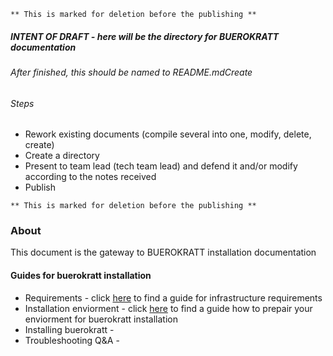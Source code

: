 ` ** This is marked for deletion before the publishing ** `

##### INTENT OF DRAFT - here will be the directory for BUEROKRATT documentation
###### After finished, this should be named to README.mdCreate 

###### Steps
- Rework existing documents (compile several into one, modify, delete, create)
- Create a directory
- Present to team lead (tech team lead) and defend it and/or modify according to the notes received
- Publish  

` ** This is marked for deletion before the publishing ** `

### About
This document is the gateway to BUEROKRATT installation documentation

#### Guides for buerokratt installation
- Requirements - click [here](../main/Requirements.md) to find a guide for infrastructure requirements
- Installation enviorment - click [here](../main/Installation_enviorment.md) to find a guide how to prepair your enviorment for buerokratt installation
- Installing buerokratt - 
- Troubleshooting Q&A - 

